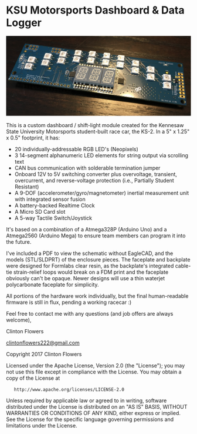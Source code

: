 # KSU Motorsports Dashboard & Data Logger

![KS-2 Dashboard](/Dash.JPG "KS-2 Dashboard")

This is a custom dashboard / shift-light module created for the Kennesaw State University Motorsports student-built race car, the KS-2.
In a 5" x 1.25" x 0.5" footprint, it has:

* 20 individually-addressable RGB LED's (Neopixels)
* 3 14-segment alphanumeric LED elements for string output via scrolling text
* CAN bus communication with solderable termination jumper
* Onboard 12V to 5V switching converter plus overvoltage, transient, overcurrent, and reverse-voltage protection (i.e., Partially Student Resistant)
* A 9-DOF (accelerometer/gyro/magnetometer) inertial measurement unit with integrated sensor fusion
* A battery-backed Realtime Clock
* A Micro SD Card slot
* A 5-way Tactile Switch/Joystick

It's based on a combination of a Atmega328P (Arduino Uno) and a Atmega2560 (Arduino Mega) to ensure team members can program it into the future.

I've included a PDF to view the schematic without EagleCAD, and the models (STL/SLDPRT) of the enclosure pieces. The faceplate and backplate were designed for Formlabs clear resin, as the backplate's integrated cable-tie strain-relief loops would break on a FDM print and the faceplate obviously can't be opaque. Newer designs will use a thin waterjet polycarbonate faceplate for simplicity.

All portions of the hardware work individually, but the final human-readable firmware is still in flux, pending a working racecar :)

Feel free to contact me with any questions (and job offers are always welcome),

Clinton Flowers

clintonflowers222@gmail.com

   Copyright 2017 Clinton Flowers

   Licensed under the Apache License, Version 2.0 (the "License");
   you may not use this file except in compliance with the License.
   You may obtain a copy of the License at

       http://www.apache.org/licenses/LICENSE-2.0

   Unless required by applicable law or agreed to in writing, software
   distributed under the License is distributed on an "AS IS" BASIS,
   WITHOUT WARRANTIES OR CONDITIONS OF ANY KIND, either express or implied.
   See the License for the specific language governing permissions and
   limitations under the License.
